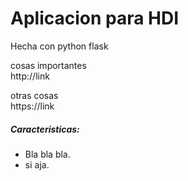 <h1>Aplicacion para HDI</h1>

<p>
Hecha con python flask
</p>

cosas importantes<br>
http://link

otras cosas<br>
https://link

<h5>Caracteristicas:</h5>
<ul>
    <li>Bla bla bla.</li>
    <li>si aja.</li>
</ul>





